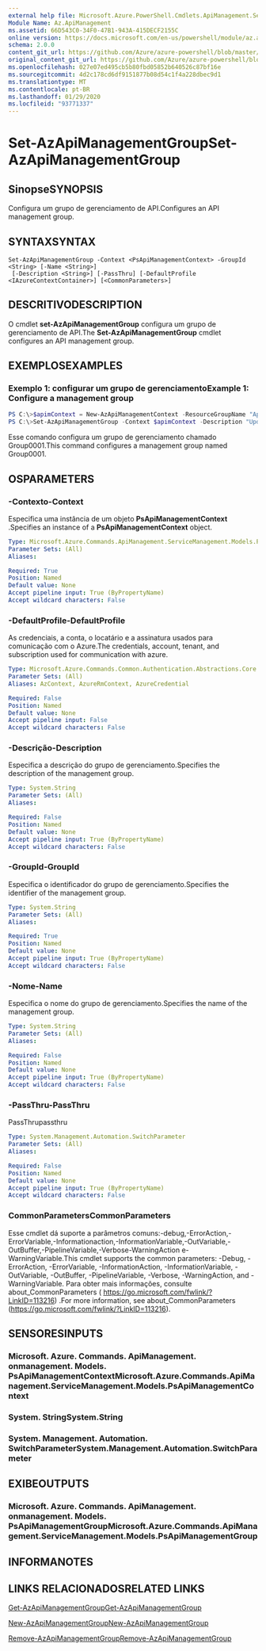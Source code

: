 ```yaml
---
external help file: Microsoft.Azure.PowerShell.Cmdlets.ApiManagement.ServiceManagement.dll-Help.xml
Module Name: Az.ApiManagement
ms.assetid: 66D543C0-34F0-47B1-943A-415DECF2155C
online version: https://docs.microsoft.com/en-us/powershell/module/az.apimanagement/set-azapimanagementgroup
schema: 2.0.0
content_git_url: https://github.com/Azure/azure-powershell/blob/master/src/ApiManagement/ApiManagement/help/Set-AzApiManagementGroup.md
original_content_git_url: https://github.com/Azure/azure-powershell/blob/master/src/ApiManagement/ApiManagement/help/Set-AzApiManagementGroup.md
ms.openlocfilehash: 027e07ed495cb5b80fbd05852b640526c87bf16e
ms.sourcegitcommit: 4d2c178cd6df9151877b08d54c1f4a228dbec9d1
ms.translationtype: MT
ms.contentlocale: pt-BR
ms.lasthandoff: 01/29/2020
ms.locfileid: "93771337"
---
```

# <span data-ttu-id="9c9fe-101">Set-AzApiManagementGroup</span><span class="sxs-lookup"><span data-stu-id="9c9fe-101">Set-AzApiManagementGroup</span></span>

## <span data-ttu-id="9c9fe-102">Sinopse</span><span class="sxs-lookup"><span data-stu-id="9c9fe-102">SYNOPSIS</span></span>
<span data-ttu-id="9c9fe-103">Configura um grupo de gerenciamento de API.</span><span class="sxs-lookup"><span data-stu-id="9c9fe-103">Configures an API management group.</span></span>

## <span data-ttu-id="9c9fe-104">SYNTAX</span><span class="sxs-lookup"><span data-stu-id="9c9fe-104">SYNTAX</span></span>

```
Set-AzApiManagementGroup -Context <PsApiManagementContext> -GroupId <String> [-Name <String>]
 [-Description <String>] [-PassThru] [-DefaultProfile <IAzureContextContainer>] [<CommonParameters>]
```

## <span data-ttu-id="9c9fe-105">DESCRITIVO</span><span class="sxs-lookup"><span data-stu-id="9c9fe-105">DESCRIPTION</span></span>
<span data-ttu-id="9c9fe-106">O cmdlet **set-AzApiManagementGroup** configura um grupo de gerenciamento de API.</span><span class="sxs-lookup"><span data-stu-id="9c9fe-106">The **Set-AzApiManagementGroup** cmdlet configures an API management group.</span></span>

## <span data-ttu-id="9c9fe-107">EXEMPLOS</span><span class="sxs-lookup"><span data-stu-id="9c9fe-107">EXAMPLES</span></span>

### <span data-ttu-id="9c9fe-108">Exemplo 1: configurar um grupo de gerenciamento</span><span class="sxs-lookup"><span data-stu-id="9c9fe-108">Example 1: Configure a management group</span></span>
```powershell
PS C:\>$apimContext = New-AzApiManagementContext -ResourceGroupName "Api-Default-WestUS" -ServiceName "contoso"
PS C:\>Set-AzApiManagementGroup -Context $apimContext -Description "Updated Management Group" -Name "Group0001"
```

<span data-ttu-id="9c9fe-109">Esse comando configura um grupo de gerenciamento chamado Group0001.</span><span class="sxs-lookup"><span data-stu-id="9c9fe-109">This command configures a management group named Group0001.</span></span>

## <span data-ttu-id="9c9fe-110">OS</span><span class="sxs-lookup"><span data-stu-id="9c9fe-110">PARAMETERS</span></span>

### <span data-ttu-id="9c9fe-111">-Contexto</span><span class="sxs-lookup"><span data-stu-id="9c9fe-111">-Context</span></span>
<span data-ttu-id="9c9fe-112">Especifica uma instância de um objeto **PsApiManagementContext** .</span><span class="sxs-lookup"><span data-stu-id="9c9fe-112">Specifies an instance of a **PsApiManagementContext** object.</span></span>

```yaml
Type: Microsoft.Azure.Commands.ApiManagement.ServiceManagement.Models.PsApiManagementContext
Parameter Sets: (All)
Aliases:

Required: True
Position: Named
Default value: None
Accept pipeline input: True (ByPropertyName)
Accept wildcard characters: False
```

### <span data-ttu-id="9c9fe-113">-DefaultProfile</span><span class="sxs-lookup"><span data-stu-id="9c9fe-113">-DefaultProfile</span></span>
<span data-ttu-id="9c9fe-114">As credenciais, a conta, o locatário e a assinatura usados para comunicação com o Azure.</span><span class="sxs-lookup"><span data-stu-id="9c9fe-114">The credentials, account, tenant, and subscription used for communication with azure.</span></span>

```yaml
Type: Microsoft.Azure.Commands.Common.Authentication.Abstractions.Core.IAzureContextContainer
Parameter Sets: (All)
Aliases: AzContext, AzureRmContext, AzureCredential

Required: False
Position: Named
Default value: None
Accept pipeline input: False
Accept wildcard characters: False
```

### <span data-ttu-id="9c9fe-115">-Descrição</span><span class="sxs-lookup"><span data-stu-id="9c9fe-115">-Description</span></span>
<span data-ttu-id="9c9fe-116">Especifica a descrição do grupo de gerenciamento.</span><span class="sxs-lookup"><span data-stu-id="9c9fe-116">Specifies the description of the management group.</span></span>

```yaml
Type: System.String
Parameter Sets: (All)
Aliases:

Required: False
Position: Named
Default value: None
Accept pipeline input: True (ByPropertyName)
Accept wildcard characters: False
```

### <span data-ttu-id="9c9fe-117">-GroupId</span><span class="sxs-lookup"><span data-stu-id="9c9fe-117">-GroupId</span></span>
<span data-ttu-id="9c9fe-118">Especifica o identificador do grupo de gerenciamento.</span><span class="sxs-lookup"><span data-stu-id="9c9fe-118">Specifies the identifier of the management group.</span></span>

```yaml
Type: System.String
Parameter Sets: (All)
Aliases:

Required: True
Position: Named
Default value: None
Accept pipeline input: True (ByPropertyName)
Accept wildcard characters: False
```

### <span data-ttu-id="9c9fe-119">-Nome</span><span class="sxs-lookup"><span data-stu-id="9c9fe-119">-Name</span></span>
<span data-ttu-id="9c9fe-120">Especifica o nome do grupo de gerenciamento.</span><span class="sxs-lookup"><span data-stu-id="9c9fe-120">Specifies the name of the management group.</span></span>

```yaml
Type: System.String
Parameter Sets: (All)
Aliases:

Required: False
Position: Named
Default value: None
Accept pipeline input: True (ByPropertyName)
Accept wildcard characters: False
```

### <span data-ttu-id="9c9fe-121">-PassThru</span><span class="sxs-lookup"><span data-stu-id="9c9fe-121">-PassThru</span></span>
<span data-ttu-id="9c9fe-122">PassThru</span><span class="sxs-lookup"><span data-stu-id="9c9fe-122">passthru</span></span>

```yaml
Type: System.Management.Automation.SwitchParameter
Parameter Sets: (All)
Aliases:

Required: False
Position: Named
Default value: None
Accept pipeline input: True (ByPropertyName)
Accept wildcard characters: False
```

### <span data-ttu-id="9c9fe-123">CommonParameters</span><span class="sxs-lookup"><span data-stu-id="9c9fe-123">CommonParameters</span></span>
<span data-ttu-id="9c9fe-124">Esse cmdlet dá suporte a parâmetros comuns:-debug,-ErrorAction,-ErrorVariable,-Informationaction,-InformationVariable,-OutVariable,-OutBuffer,-PipelineVariable,-Verbose-WarningAction e-WarningVariable.</span><span class="sxs-lookup"><span data-stu-id="9c9fe-124">This cmdlet supports the common parameters: -Debug, -ErrorAction, -ErrorVariable, -InformationAction, -InformationVariable, -OutVariable, -OutBuffer, -PipelineVariable, -Verbose, -WarningAction, and -WarningVariable.</span></span> <span data-ttu-id="9c9fe-125">Para obter mais informações, consulte about_CommonParameters ( https://go.microsoft.com/fwlink/?LinkID=113216) .</span><span class="sxs-lookup"><span data-stu-id="9c9fe-125">For more information, see about_CommonParameters (https://go.microsoft.com/fwlink/?LinkID=113216).</span></span>

## <span data-ttu-id="9c9fe-126">SENSORES</span><span class="sxs-lookup"><span data-stu-id="9c9fe-126">INPUTS</span></span>

### <span data-ttu-id="9c9fe-127">Microsoft. Azure. Commands. ApiManagement. onmanagement. Models. PsApiManagementContext</span><span class="sxs-lookup"><span data-stu-id="9c9fe-127">Microsoft.Azure.Commands.ApiManagement.ServiceManagement.Models.PsApiManagementContext</span></span>

### <span data-ttu-id="9c9fe-128">System. String</span><span class="sxs-lookup"><span data-stu-id="9c9fe-128">System.String</span></span>

### <span data-ttu-id="9c9fe-129">System. Management. Automation. SwitchParameter</span><span class="sxs-lookup"><span data-stu-id="9c9fe-129">System.Management.Automation.SwitchParameter</span></span>

## <span data-ttu-id="9c9fe-130">EXIBE</span><span class="sxs-lookup"><span data-stu-id="9c9fe-130">OUTPUTS</span></span>

### <span data-ttu-id="9c9fe-131">Microsoft. Azure. Commands. ApiManagement. onmanagement. Models. PsApiManagementGroup</span><span class="sxs-lookup"><span data-stu-id="9c9fe-131">Microsoft.Azure.Commands.ApiManagement.ServiceManagement.Models.PsApiManagementGroup</span></span>

## <span data-ttu-id="9c9fe-132">INFORMA</span><span class="sxs-lookup"><span data-stu-id="9c9fe-132">NOTES</span></span>

## <span data-ttu-id="9c9fe-133">LINKS RELACIONADOS</span><span class="sxs-lookup"><span data-stu-id="9c9fe-133">RELATED LINKS</span></span>

[<span data-ttu-id="9c9fe-134">Get-AzApiManagementGroup</span><span class="sxs-lookup"><span data-stu-id="9c9fe-134">Get-AzApiManagementGroup</span></span>](./Get-AzApiManagementGroup.md)

[<span data-ttu-id="9c9fe-135">New-AzApiManagementGroup</span><span class="sxs-lookup"><span data-stu-id="9c9fe-135">New-AzApiManagementGroup</span></span>](./New-AzApiManagementGroup.md)

[<span data-ttu-id="9c9fe-136">Remove-AzApiManagementGroup</span><span class="sxs-lookup"><span data-stu-id="9c9fe-136">Remove-AzApiManagementGroup</span></span>](./Remove-AzApiManagementGroup.md)


